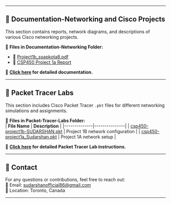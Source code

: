 
---

## 📜 **Documentation-Networking and Cisco Projects**  
This section contains reports, network diagrams, and descriptions of various Cisco networking projects.

📌 **Files in Documentation-Networking Folder:**  
- 📄 [Project1b_ssapkota8.pdf]([Documentation-Networking/Project1b_ssapkota8.pdf](https://github.com/ssapkota8/Cisco-Networking-Projects/blob/main/Documentation-Networking%20and%20Cisco%20Projects/Project1b_ssapkota8.pdf))  
- 📄 [CSP450 Project 1a Report](https://github.com/ssapkota8/Cisco-Networking-Projects/blob/main/Documentation-Networking%20and%20Cisco%20Projects/ssapkota8_CSP450_Project1a.pdf)  

🔗 **[Click here](https://github.com/ssapkota8/Cisco-Networking-Projects/blob/main/Documentation-Networking%20and%20Cisco%20Projects/README.md) for detailed documentation.**

---

## 🔌 **Packet Tracer Labs**  
This section includes Cisco Packet Tracer `.pkt` files for different networking simulations and assignments.

📌 **Files in Packet-Tracer-Labs Folder:**  
| **File Name** | **Description** |
|--------------|---------------|
| [csp450-project1b-SUDARSHAN.pkt](Packet-Tracer-Labs/csp450-project1b-SUDARSHAN.pkt) | Project 1B network configuration |
| [csp450-project1a_Sudarshan.pkt](Packet-Tracer-Labs/csp450-project_1a_Sudarshan.pkt) | Project 1A network setup |

🔗 **[Click here](Packet-Tracer-Labs/README.md) for detailed Packet Tracer Lab instructions.**

---

## 📧 **Contact**  
For any questions or contributions, feel free to reach out:  
📩 Email: [sudarshanofficial86@gmail.com](mailto:sudarshanofficial86@gmail.com)  
📍 Location: Toronto, Canada  

---
